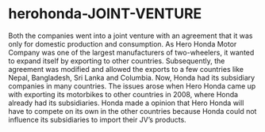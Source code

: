 # herohonda-JOINT-VENTURE
Both the companies went into a joint venture with an agreement that it was only for domestic production and consumption. As Hero Honda Motor Company was one of the largest manufacturers of two-wheelers, it wanted to expand itself by exporting to other countries. Subsequently, the agreement was modified and allowed the exports to a few countries like Nepal, Bangladesh, Sri Lanka and Columbia. Now, Honda had its subsidiary companies in many countries. The issues arose when Hero Honda came up with exporting its motorbikes to other countries in 2008, where Honda already had its subsidiaries. Honda made a opinion that Hero Honda will have to compete on its own in the other countries because Honda could not influence its subsidiaries to import their JV’s products.
